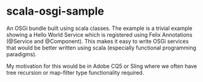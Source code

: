 scala-osgi-sample
=================

An OSGi bundle built using scala classes.  The example is a trivial example showing a Hello World Service
which is registered using Felix Annotations (@Service and @Component).  This makes it easy to write
OSGi services that would be better written using scala (especially functional programming paradigms).

My motivation for this would be in Adobe CQ5 or Sling where we often have tree recursion or map-filter
type functionality required.  
